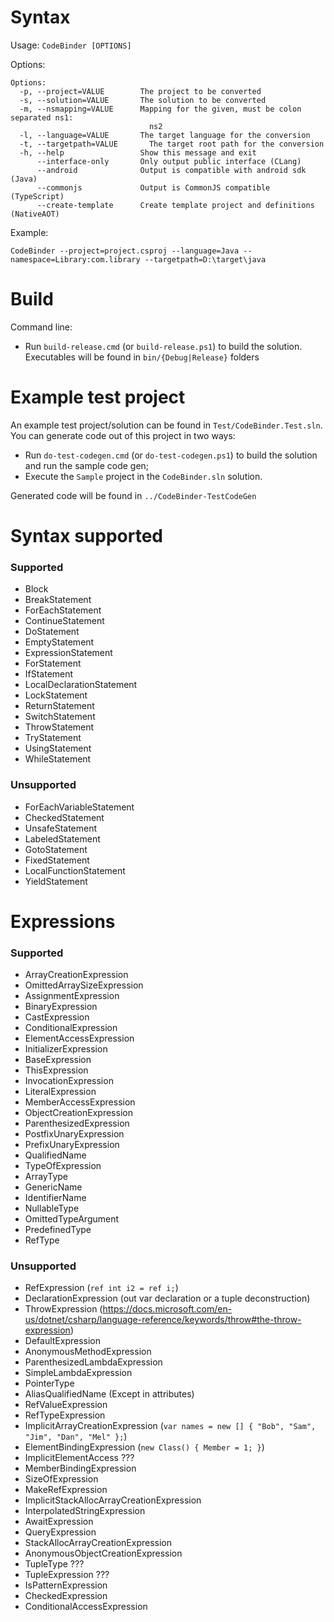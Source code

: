 # Syntax

Usage: `CodeBinder [OPTIONS]`

Options:
```
Options:
  -p, --project=VALUE        The project to be converted
  -s, --solution=VALUE       The solution to be converted
  -m, --nsmapping=VALUE      Mapping for the given, must be colon separated ns1:
                               ns2
  -l, --language=VALUE       The target language for the conversion
  -t, --targetpath=VALUE       The target root path for the conversion
  -h, --help                 Show this message and exit
      --interface-only       Only output public interface (CLang)
      --android              Output is compatible with android sdk (Java)
      --commonjs             Output is CommonJS compatible (TypeScript)
      --create-template      Create template project and definitions (NativeAOT)
```
Example:

```
CodeBinder --project=project.csproj --language=Java --namespace=Library:com.library --targetpath=D:\target\java
```

# Build

Command line:
* Run `build-release.cmd` (or `build-release.ps1`) to build the solution. Executables will be found in `bin/{Debug|Release}` folders

# Example test project

An example test project/solution can be found in `Test/CodeBinder.Test.sln`. You can generate code out of this project in two ways:

* Run `do-test-codegen.cmd` (or `do-test-codegen.ps1`) to build the solution and run the sample code gen;
* Execute the `Sample` project in the `CodeBinder.sln` solution.

Generated code will be found in `../CodeBinder-TestCodeGen`

# Syntax supported

### Supported

- Block
- BreakStatement
- ForEachStatement
- ContinueStatement
- DoStatement
- EmptyStatement
- ExpressionStatement
- ForStatement
- IfStatement
- LocalDeclarationStatement
- LockStatement
- ReturnStatement
- SwitchStatement
- ThrowStatement
- TryStatement
- UsingStatement
- WhileStatement

### Unsupported

- ForEachVariableStatement
- CheckedStatement
- UnsafeStatement
- LabeledStatement
- GotoStatement
- FixedStatement
- LocalFunctionStatement
- YieldStatement

# Expressions

### Supported

- ArrayCreationExpression
- OmittedArraySizeExpression
- AssignmentExpression
- BinaryExpression
- CastExpression
- ConditionalExpression
- ElementAccessExpression
- InitializerExpression
- BaseExpression
- ThisExpression
- InvocationExpression
- LiteralExpression
- MemberAccessExpression
- ObjectCreationExpression
- ParenthesizedExpression
- PostfixUnaryExpression
- PrefixUnaryExpression
- QualifiedName
- TypeOfExpression
- ArrayType
- GenericName
- IdentifierName
- NullableType
- OmittedTypeArgument
- PredefinedType
- RefType

### Unsupported
- RefExpression (`ref int i2 = ref i;`)
- DeclarationExpression (out var declaration or a tuple deconstruction)
- ThrowExpression (https://docs.microsoft.com/en-us/dotnet/csharp/language-reference/keywords/throw#the-throw-expression)
- DefaultExpression
- AnonymousMethodExpression
- ParenthesizedLambdaExpression
- SimpleLambdaExpression
- PointerType
- AliasQualifiedName (Except in attributes)
- RefValueExpression
- RefTypeExpression
- ImplicitArrayCreationExpression (`var names = new [] { "Bob", "Sam", "Jim", "Dan", "Mel" };`)
- ElementBindingExpression (`new Class() { Member = 1; }`)
- ImplicitElementAccess ???
- MemberBindingExpression
- SizeOfExpression
- MakeRefExpression
- ImplicitStackAllocArrayCreationExpression
- InterpolatedStringExpression
- AwaitExpression
- QueryExpression
- StackAllocArrayCreationExpression
- AnonymousObjectCreationExpression
- TupleType ???
- TupleExpression ???
- IsPatternExpression
- CheckedExpression
- ConditionalAccessExpression